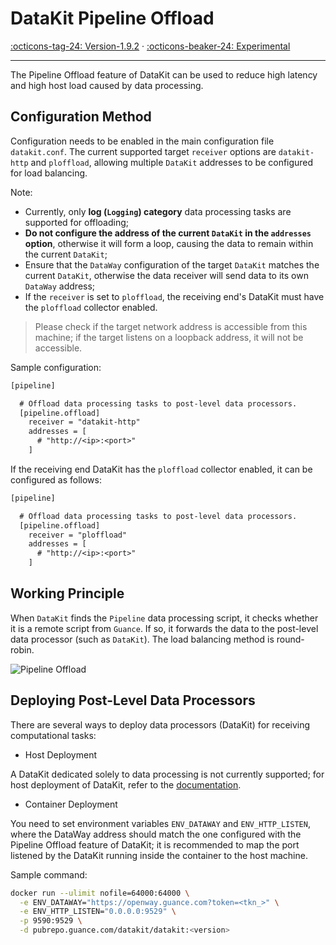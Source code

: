 # DataKit Pipeline Offload

[:octicons-tag-24: Version-1.9.2](../datakit/changelog.md#cl-1.9.2) ·
[:octicons-beaker-24: Experimental](../datakit/index.md#experimental)

---

The Pipeline Offload feature of DataKit can be used to reduce high latency and high host load caused by data processing.

## Configuration Method

Configuration needs to be enabled in the main configuration file `datakit.conf`. The current supported target `receiver` options are `datakit-http` and `ploffload`, allowing multiple `DataKit` addresses to be configured for load balancing.

Note:

- Currently, only **log (`Logging`) category** data processing tasks are supported for offloading;
- **Do not configure the address of the current `DataKit` in the `addresses` option**, otherwise it will form a loop, causing the data to remain within the current `DataKit`;
- Ensure that the `DataWay` configuration of the target `DataKit` matches the current `DataKit`, otherwise the data receiver will send data to its own `DataWay` address;
- If the `receiver` is set to `ploffload`, the receiving end's DataKit must have the `ploffload` collector enabled.

> Please check if the target network address is accessible from this machine; if the target listens on a loopback address, it will not be accessible.

Sample configuration:

```txt
[pipeline]

  # Offload data processing tasks to post-level data processors.
  [pipeline.offload]
    receiver = "datakit-http"
    addresses = [
      # "http://<ip>:<port>"
    ]
```

If the receiving end DataKit has the `ploffload` collector enabled, it can be configured as follows:

```txt
[pipeline]

  # Offload data processing tasks to post-level data processors.
  [pipeline.offload]
    receiver = "ploffload"
    addresses = [
      # "http://<ip>:<port>"
    ]
```

## Working Principle

When `DataKit` finds the `Pipeline` data processing script, it checks whether it is a remote script from `Guance`. If so, it forwards the data to the post-level data processor (such as `DataKit`). The load balancing method is round-robin.

![Pipeline Offload](img/pipeline-offload.drawio.png)

## Deploying Post-Level Data Processors

There are several ways to deploy data processors (DataKit) for receiving computational tasks:

- Host Deployment

A DataKit dedicated solely to data processing is not currently supported; for host deployment of DataKit, refer to the [documentation](../../datakit/datakit-install.md).

- Container Deployment

You need to set environment variables `ENV_DATAWAY` and `ENV_HTTP_LISTEN`, where the DataWay address should match the one configured with the Pipeline Offload feature of DataKit; it is recommended to map the port listened by the DataKit running inside the container to the host machine.

Sample command:

```sh
docker run --ulimit nofile=64000:64000 \
  -e ENV_DATAWAY="https://openway.guance.com?token=<tkn_>" \
  -e ENV_HTTP_LISTEN="0.0.0.0:9529" \
  -p 9590:9529 \
  -d pubrepo.guance.com/datakit/datakit:<version>
```